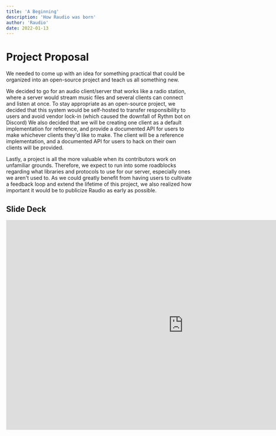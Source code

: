 ```yaml
---
title: 'A Beginning'
description: 'How Raudio was born'
author: 'Raudio'
date: 2022-01-13
---
```


# Project Proposal
We needed to come up with an idea for something practical that could be organized into an open-source project and teach us all something new. 

We decided to go for an audio client/server that works like a radio station, where a server would stream music files and several clients can connect and listen at once.
To stay appropriate as an open-source project, we decided that this system would be self-hosted to transfer responsibility to users and avoid vendor lock-in (which caused the downfall of Rythm bot on Discord)
We also decided that we will be creating one client as a default implementation for reference, and provide a documented API for users to make whichever clients they'd like to make.
The client will be a reference implementation, and a documented API for users to hack on their own clients will be provided.

Lastly, a project is all the more valuable when its contributors work on unfamiliar grounds. Therefore, we expect to run into some roadblocks regarding what libraries and protocols to use for our server, especially ones we aren't used to.
As we could greatly benefit from having users to cultivate a feedback loop and extend the lifetime of this project, we also realized how important it would be to publicize Raudio as early as possible.

## Slide Deck
<iframe src="https://docs.google.com/presentation/d/e/2PACX-1vSxBYZ9BeCKFkUkgmWlYw6gbeAHAHs9vv3e0Bgr1SBumid1wwfqs1VFMP5dRSun6-4FiLS0xtZn4my-/embed?start=false&loop=false&delayms=3000" frameborder="0" width="960" height="569" allowfullscreen="true" mozallowfullscreen="true" webkitallowfullscreen="true"></iframe>
